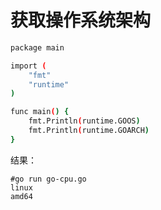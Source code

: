 # 获取操作系统架构

```bash
package main

import (
    "fmt"
    "runtime"
)

func main() {
    fmt.Println(runtime.GOOS)
    fmt.Println(runtime.GOARCH)
}
```

结果：

```
#go run go-cpu.go
linux
amd64
```
